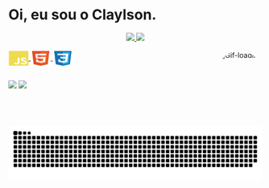 # Oi, eu sou o Claylson.

<div align="center">
  <a href="https://github.com/claylson-0">
  <img height="170em" src="https://github-readme-stats.vercel.app/api?username=claylson-0&show_icons=true&theme=tokyonight&include_all_commits=true&count_private=true&locale=pt-br"/>
  <img height="170em" src="https://github-readme-stats.vercel.app/api/top-langs/?username=claylson-0&layout=compact&langs_count=7&theme=tokyonight&locale=pt-br"/>
</div>

<div style="display: inline_block"><br>
  <img align="center" alt="Cla-Js" height="30" width="40" src="https://raw.githubusercontent.com/devicons/devicon/master/icons/javascript/javascript-plain.svg">

  <img align="center" alt="Cla-HTML" height="30" width="40" src="https://raw.githubusercontent.com/devicons/devicon/master/icons/html5/html5-original.svg">
  <img align="center" alt="Cla-CSS" height="30" width="40" src="https://raw.githubusercontent.com/devicons/devicon/master/icons/css3/css3-original.svg">
  <img align="right" alt="Gif-loading" height="150" style="border-radius:50px;" src="https://upload.wikimedia.org/wikipedia/commons/5/54/Ajux_loader.gif">
</div>
  
  ##
 
<div> 
  <a href = "mailto:claylson1@gmail.com"><img src="https://img.shields.io/badge/-Gmail-%23333?style=for-the-badge&logo=gmail&logoColor=white" target="_blank"></a>
  <a href="https://www.linkedin.com/in/claylson-moreira-francisco/" target="_blank"><img src="https://img.shields.io/badge/-LinkedIn-%230077B5?style=for-the-badge&logo=linkedin&logoColor=white" target="_blank"></a> 
 
  ![Snake animation](https://github.com/claylson-0/claylson-0/blob/output/github-contribution-grid-snake.svg)
 
</div>
